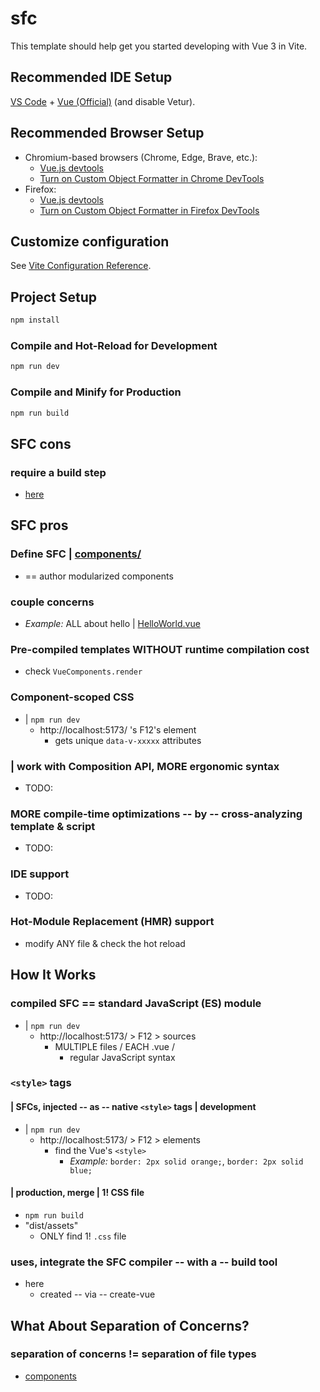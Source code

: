 # sfc

This template should help get you started developing with Vue 3 in Vite.

## Recommended IDE Setup

[VS Code](https://code.visualstudio.com/) + [Vue (Official)](https://marketplace.visualstudio.com/items?itemName=Vue.volar) (and disable Vetur).

## Recommended Browser Setup

- Chromium-based browsers (Chrome, Edge, Brave, etc.):
  - [Vue.js devtools](https://chromewebstore.google.com/detail/vuejs-devtools/nhdogjmejiglipccpnnnanhbledajbpd) 
  - [Turn on Custom Object Formatter in Chrome DevTools](http://bit.ly/object-formatters)
- Firefox:
  - [Vue.js devtools](https://addons.mozilla.org/en-US/firefox/addon/vue-js-devtools/)
  - [Turn on Custom Object Formatter in Firefox DevTools](https://fxdx.dev/firefox-devtools-custom-object-formatters/)

## Customize configuration

See [Vite Configuration Reference](https://vite.dev/config/).

## Project Setup

```sh
npm install
```

### Compile and Hot-Reload for Development

```sh
npm run dev
```

### Compile and Minify for Production

```sh
npm run build
```

## SFC cons
### require a build step
* [here](#compile-and-hot-reload-for-development)

## SFC pros
### Define SFC | [components/](src/components/)
* == author modularized components
### couple concerns
* _Example:_ ALL about hello | [HelloWorld.vue](src/components/HelloWorld.vue) 
### Pre-compiled templates WITHOUT runtime compilation cost
* check `VueComponents.render`
### Component-scoped CSS
* | `npm run dev`
  * http://localhost:5173/ 's F12's element
    * gets unique `data-v-xxxxx` attributes
### | work with Composition API, MORE ergonomic syntax
* TODO:
### MORE compile-time optimizations -- by -- cross-analyzing template & script
  * TODO:
### IDE support
  * TODO:
### Hot-Module Replacement (HMR) support
* modify ANY file & check the hot reload


## How It Works
### compiled SFC == standard JavaScript (ES) module
* | `npm run dev`
  * http://localhost:5173/ > F12 > sources
    * MULTIPLE files / EACH .vue /
      * regular JavaScript syntax
### `<style>` tags
#### | SFCs, injected -- as -- native `<style>` tags | development
* | `npm run dev`
  * http://localhost:5173/ > F12 > elements
    * find the Vue's `<style>`
      * _Example:_ `border: 2px solid orange;`, `border: 2px solid blue;`
#### | production, merge | 1! CSS file
* `npm run build` 
* "dist/assets"
  * ONLY find 1! `.css` file
### uses, integrate the SFC compiler -- with a -- build tool
* here
  * created -- via -- create-vue

## What About Separation of Concerns?
### separation of concerns != separation of file types
* [components](src/components)
